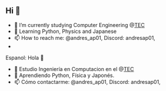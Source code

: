 ## Hi 👋
- 🔭 I’m currently studying Computer Engineering @[TEC](https://www.tec.ac.cr/)
- 🌱 Learning Python, Physics and Japanese
- 📫 How to reach me: @andres_ap01, 
    Discord: andresap01, 
- 
Espanol:
Hola 👋
- 🔭 Estudio Ingeniería en Computacion en el @[TEC](https://www.tec.ac.cr/)
- 🌱 Aprendiendo Python, Física y Japonés.
- 📫 Cómo contactarme: @andres_ap01, 
    Discord: andresap01, 
